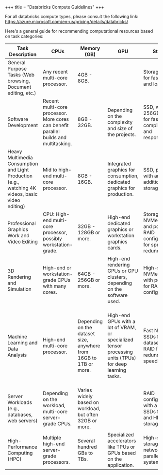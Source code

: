 +++
title = "Databricks Compute Guidelines"
+++

For all databricks compute types, please consult the following link:
https://azure.microsoft.com/en-us/pricing/details/databricks/

Here's a general guide for recommending computational resources based on task categories:

| Task Description | CPUs | Memory (GB) | GPU | Storage | Instance Recommendation|
|---------------|-------|-------------|-|----------|---------------|
|General Purpose Tasks (Web browsing, Document editing, etc.)|Any recent multi-core processor. |4GB - 8GB.| |Storage: SSD for faster boot and load times.| D2s_v3 - D4s_v3|
|Software Development|Recent multi-core processor. More cores can benefit parallel builds and multitasking.|8GB - 32GB. |Depending on the complexity and size of the projects.|SSD, with 256GB or more for faster compile times and responsiveness.| D4s_v3 - D8s_v3 |
|Heavy Multimedia Consumption and Light Production (e.g., watching 4K videos, basic video editing)|Mid to high-end multi-core processor.|8GB - 16GB.|Integrated graphics for consumption, dedicated graphics for production.|SSD, possibly with an HDD for additional storage. | NC6s_v3 - NC24s_v3 </br><b> Make sure to keep a close eye on cost!!!</b>|
|Professional Graphics Work and Video Editing|CPU: High-end multi-core processor, possibly workstation-grade.|32GB - 128GB or more. |High-end dedicated graphics or workstation graphics cards.|Storage: Fast NVMe SSDs and possibly RAID configurations for speed and redundancy. | NC6s_v3 - NC24s_v </br><b> Make sure to keep a close eye on cost!!!</b>|
|3D Rendering and Simulation|High-end or workstation-grade CPUs with many cores.|64GB - 256GB or more.|High-end rendering GPUs or GPU clusters, depending on the software used.|High-speed NVMe SSDs, with potential for RAID configurations. | NC6s_v3 - NC24s_v </br><b> Make sure to keep a close eye on cost!!!</b>|
|Machine Learning and Data Analysis|High-end multi-core processor.|Depending on the dataset size, anywhere from 16GB to 1TB or more.|High-end GPUs with a lot of VRAM, or specialized tensor processing units (TPUs) for deep learning tasks.|Fast NVMe SSDs for datasets and RAID for redundancy and speed.| Varies depending on Machine Learning Use Case <br> r4.2xlarge (memory optimized) </br> NC6s_v3 (GPU optimized), Eas_v4 (memory optimized), F4-F16 (compute optimized) |
|Server Workloads (e.g., databases, web servers)|Depending on the workload, multi-core server-grade CPUs.|Varies widely based on workload, but often 32GB or more.||RAID configurations, with a mix of SSDs for speed and HDDs for storage. | Eas_v4 - E16s_v3</b>|
|High-Performance Computing (HPC)|Multiple high-end server-grade processors.|Several hundred GBs to TBs.|Specialized accelerators like TPUs or GPUs based on the application.|High-speed storage networks with parallel file systems. | F4s_v2 - F72s_v2 </br><b> Make sure to keep a close eye on cost!!!</b>|